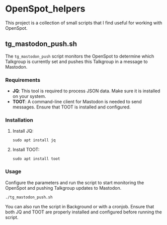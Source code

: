 # OpenSpot_helpers

This project is a collection of small scripts that I find useful for working with OpenSpot.

## tg_mastodon_push.sh

The `tg_mastodon_push` script monitors the OpenSpot to determine which Talkgroup is currently set and pushes this Talkgroup in a message to Mastodon.

### Requirements

- **JQ**: This tool is required to process JSON data. Make sure it is installed on your system.
- **TOOT**: A command-line client for Mastodon is needed to send messages. Ensure that TOOT is installed and configured.

### Installation

1. Install JQ:
   ```
   sudo apt install jq
   ```

2. Install TOOT:
   ```
   sudo apt install toot
   ```

### Usage

Configure the parameters and run the script to start monitoring the OpenSpot and pushing Talkgroup updates to Mastodon.

```
./tg_mastodon_push.sh
```

You can also run the script in Background or with a cronjob. 
Ensure that both JQ and TOOT are properly installed and configured before running the script.

